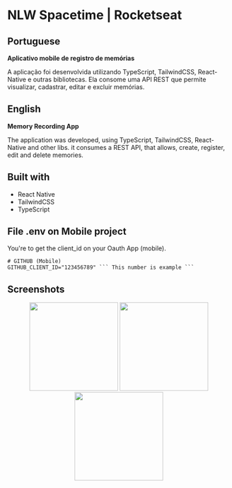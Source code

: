 # NLW Spacetime | Rocketseat

<h2>Portuguese</h2>


<p><strong>Aplicativo mobile de registro de memórias</strong></p>

A aplicação foi desenvolvida utilizando TypeScript, TailwindCSS, React-Native e outras bibliotecas. Ela consome uma API REST que permite visualizar, cadastrar, editar e excluir memórias.

<h2>English</h2>

<p><strong>Memory Recording App</strong></p>

The application was developed, using TypeScript, TailwindCSS, React-Native and other libs. it consumes a REST API, that allows, create, register, edit and delete memories.


<h2>Built with</h2>

<ul>
  <li>React Native</li>
  <li>TailwindCSS</li>
  <li>TypeScript</li>
</ul>

<h2>File .env on Mobile project</h2>

You're to get the client_id on your Oauth App (mobile). 

```
# GITHUB (Mobile)
GITHUB_CLIENT_ID="123456789" ``` This number is example ```
```


<h2>Screenshots</h2>
<div display="flex" align-itens="center" gap=8 width="100%" align="center">
<img width=200 src="https://i.imgur.com/m9hslUD.png"/>
<img width=200 src="https://i.imgur.com/JPE9aXN.png"/>
<img width=200 src="https://i.imgur.com/1ZWkcd6.png"/>
</div>
  
